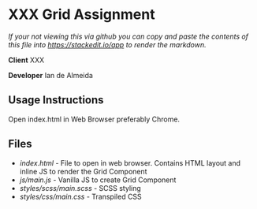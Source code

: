 
# XXX Grid Assignment

_If your not viewing this via github you can copy and paste the contents of this file into https://stackedit.io/app to render the markdown._

**Client**
XXX

**Developer**
Ian de Almeida

## Usage Instructions

Open index.html in Web Browser preferably Chrome.

## Files

- *index.html* - File to open in web browser. Contains HTML layout and inline JS to render the Grid Component
- *js/main.js* - Vanilla JS to create Grid Component
- *styles/scss/main.scss* - SCSS styling
- *styles/css/main.css* - Transpiled CSS